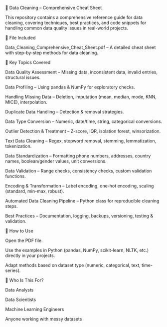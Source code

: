📘 Data Cleaning – Comprehensive Cheat Sheet

This repository contains a comprehensive reference guide for data cleaning, covering techniques, best practices, and code snippets for handling common data quality issues in real-world projects.

📂 File Included

Data_Cleaning_Comprehensive_Cheat_Sheet.pdf – A detailed cheat sheet with step-by-step methods for data cleaning.

🔑 Key Topics Covered

Data Quality Assessment – Missing data, inconsistent data, invalid entries, structural issues.

Data Profiling – Using pandas & NumPy for exploratory checks.

Handling Missing Data – Deletion, imputation (mean, median, mode, KNN, MICE), interpolation.

Duplicate Data Handling – Detection & removal strategies.

Data Type Conversion – Numeric, date/time, string, categorical conversions.

Outlier Detection & Treatment – Z-score, IQR, isolation forest, winsorization.

Text Data Cleaning – Regex, stopword removal, stemming, lemmatization, tokenization.

Data Standardization – Formatting phone numbers, addresses, country names, boolean/gender values, unit conversions.

Data Validation – Range checks, consistency checks, custom validation functions.

Encoding & Transformation – Label encoding, one-hot encoding, scaling (standard, min-max, robust).

Automated Data Cleaning Pipeline – Python class for reproducible cleaning steps.

Best Practices – Documentation, logging, backups, versioning, testing & validation.

🚀 How to Use

Open the PDF file.

Use the examples in Python (pandas, NumPy, scikit-learn, NLTK, etc.) directly in your projects.

Adapt methods based on dataset type (numeric, categorical, text, time-series).

🎯 Who Is This For?

Data Analysts

Data Scientists

Machine Learning Engineers

Anyone working with messy datasets
